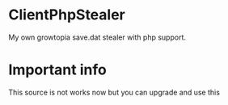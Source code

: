 # ClientPhpStealer
My own growtopia save.dat stealer with php support.

# Important info
This source is not works now but you can upgrade and use this
